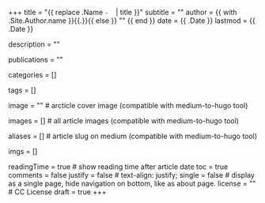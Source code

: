 +++
title = "{{ replace .Name `-` ` ` | title }}"
subtitle = ""
author = {{ with .Site.Author.name }}{{.}}{{ else }} "" {{ end }}
date = {{ .Date }}
lastmod = {{ .Date }}

description = ""

publications = "" 

categories = []

tags = []

image = "" # arcticle cover image (compatible with medium-to-hugo tool)

images = [] # all article images (compatible with medium-to-hugo tool)

aliases = [] # article slug on medium (compatible with medium-to-hugo tool)

imgs = []

readingTime = true  # show reading time after article date
toc = true
comments = false
justify = false  # text-align: justify;
single = false  # display as a single page, hide navigation on bottom, like as about page.
license = ""  # CC License
draft = true
+++

